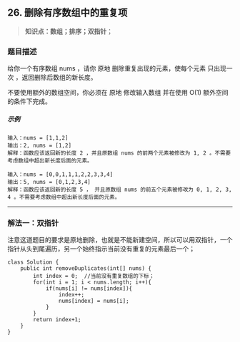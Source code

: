 ## 26. 删除有序数组中的重复项

> **知识点：数组；排序；双指针**；
### 题目描述

给你一个有序数组 nums ，请你 原地 删除重复出现的元素，使每个元素 只出现一次 ，返回删除后数组的新长度。

不要使用额外的数组空间，你必须在 原地 修改输入数组 并在使用 O(1) 额外空间的条件下完成。

##### 示例

```
输入：nums = [1,1,2]
输出：2, nums = [1,2]
解释：函数应该返回新的长度 2 ，并且原数组 nums 的前两个元素被修改为 1, 2 。不需要考虑数组中超出新长度后面的元素。

输入：nums = [0,0,1,1,1,2,2,3,3,4]
输出：5, nums = [0,1,2,3,4]
解释：函数应该返回新的长度 5 ， 并且原数组 nums 的前五个元素被修改为 0, 1, 2, 3, 4 。不需要考虑数组中超出新长度后面的元素。
```
---

### 解法一：双指针  

注意这道题目的要求是原地删除，也就是不能新建空间，所以可以用双指针，一个指针从头到尾遍历，另一个始终指示当前没有重复的元素最后一个；
```
class Solution {
    public int removeDuplicates(int[] nums) {
        int index = 0;  //当前没有重复数组的下标；
        for(int i = 1; i < nums.length; i++){
            if(nums[i] != nums[index]){
                index++;
                nums[index] = nums[i];
            }
        }
        return index+1;
    }
}
``` 

